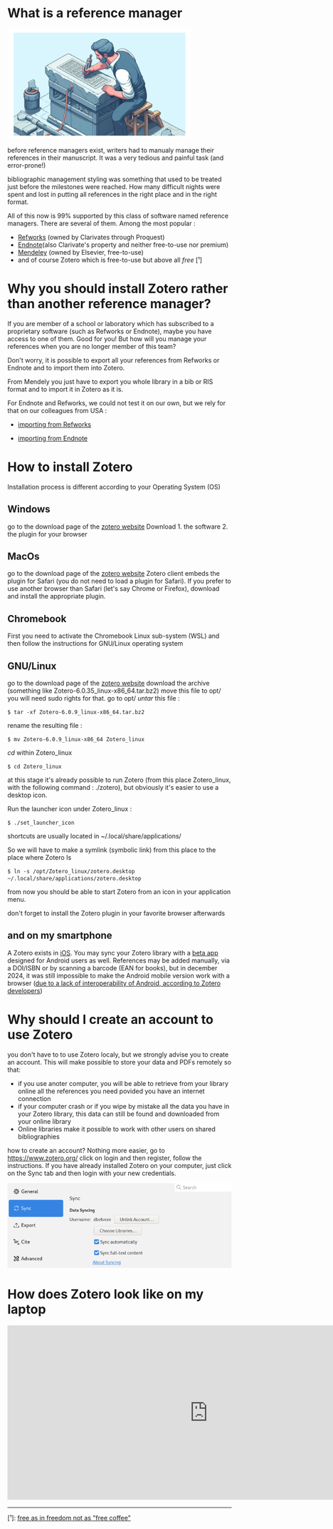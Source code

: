 <!--

title: "First steps with Zotero"  

author: Damien Belvèze

date: january 2025

email: damien.belveze@univ-rennes.fr 

attribute: [First steps with Zotero](https://liascript.github.io/course/?https://raw.githubusercontent.com/damienbelveze/CFCB_IA/main/deroule_cours.md#1) 
        by [Damien Belvèze](damien.belveze@univ-rennes.fr) 
        is licensed under [CC-by-sa](https://creativecommons.org/licenses/by-sa/4.0/?ref=chooser-v1)

language: fr 

link: lia.css

icon: ./images/etoile.png

comment: this guide is adapted to PhD students who discover the free reference manager Zotero. Much of its content comes from the Zotero workshop libguide published by Formadoct and archived on [Internet Archive](https://web.archive.org/web/20210622005132/https://formadoct.doctorat-bretagneloire.fr/zotero_workshop/introduction)

import: https://raw.githubusercontent.com/LiaTemplates/citations/main/README.md

@onload
// this shall load an entire file at starttime that can be referenced
setTimeout(() => { window.bibliographyLoad("https://raw.githubusercontent.com/LiaTemplates/citations/main/bibtex.bib")}, 100)
@end

-->

# What is a reference manager

![](images/working.png)

<!--image made with the help of an AI tool for the website Formadoct on Callisto, Viêt Jeannaud -->

before reference managers exist, writers had to manualy manage their references in their manuscript. It was a very tedious and painful task (and error-prone!)

bibliographic management styling was something that used to be treated just before the milestones were reached. How many difficult nights were spent and lost in putting all references in the right place and in the right format. 

All of this now is 99% supported by this class of software named reference managers. There are several of them. Among the most popular : 

- [Refworks](https://en.wikipedia.org/wiki/RefWorks) (owned by Clarivates through Proquest)  
- [Endnote](https://en.wikipedia.org/wiki/EndNote)(also Clarivate's property and neither free-to-use nor premium)  
- [Mendeley](https://en.wikipedia.org/wiki/Mendeley) (owned by Elsevier, free-to-use) 
- and of course Zotero which is free-to-use but above all *free* [¹]

# Why you should install Zotero rather than another reference manager?

If you are member of a school or laboratory which has subscribed to a proprietary software (such as Refworks or Endnote), maybe you have access to one of them. Good for you! But how will you manage your references when you are no longer member of this team?

Don't worry, it is possible to export all your references from Refworks or Endnote and to import them into Zotero. 

From Mendely you just have to export you whole library in a bib or RIS format and to import it in Zotero as it is.

For Endnote and Refworks, we could not test it on our own, but we rely for that on our colleagues from USA : 

- [importing from Refworks](https://libguides.uta.edu/zotero/importing-refworks-data-into-zotero)  

- [importing from Endnote](https://ask.lib.vt.edu/faq/38201)


# How to install Zotero

Installation process is different according to your Operating System (OS)

## Windows 

go to the download page of the [zotero website](https://zotero.org)
Download 1. the software 2. the plugin for your browser

## MacOs 

go to the download page of the [zotero website](https://zotero.org)
Zotero client embeds the plugin for Safari (you do not need to load a plugin for Safari). If you prefer to use another browser than Safari (let's say Chrome or Firefox), download and install the appropriate plugin.

## Chromebook

First you need to activate the Chromebook Linux sub-system (WSL) and then follow the instructions for GNU/Linux operating system 

## GNU/Linux 

go to the download page of the [zotero website](https://zotero.org)
download the archive (something like Zotero-6.0.35_linux-x86_64.tar.bz2)
move this file to opt/
you will need sudo rights for that. 
go to opt/
*untar* this file : 

```shell
$ tar -xf Zotero-6.0.9_linux-x86_64.tar.bz2
```

rename the resulting file : 

```shell
$ mv Zotero-6.0.9_linux-x86_64 Zotero_linux
```
*cd* within Zotero_linux

```shell
$ cd Zotero_linux
```

at this stage it's already possible to run Zotero (from this place Zotero_linux, with the following command : ./zotero), but obviously it's easier to use a desktop icon. 

Run the launcher icon under Zotero_linux : 

```shell
$ ./set_launcher_icon
```
shortcuts are usually located in ~/.local/share/applications/

So we will have to make a symlink (symbolic link) from this place to the place where Zotero Is 

```shell
$ ln -s /opt/Zotero_linux/zotero.desktop ~/.local/share/applications/zotero.desktop
```
from now you should be able to start Zotero from an icon in your application menu. 

don't forget to install the Zotero plugin in your favorite browser afterwards

## and on my smartphone

A Zotero exists in [iOS](https://www.zotero.org/support/ios). 
You may sync your Zotero library with a [beta app](https://play.google.com/store/apps/details?id=org.zotero.android&hl=en-US) designed for Android users as well. 
References may be added manually, via a DOI/ISBN or by scanning a barcode (EAN for books), but in december 2024, it was still impossible to make the Android mobile version work with a browser ([due to a lack of interoperability of Android, according to Zotero developers](https://forums.zotero.org/discussion/comment/480563#Comment_480563))


# Why should I create an account to use Zotero

you don't have to to use Zotero localy, but we strongly advise you to create an account.
This will make possible to store your data and PDFs remotely so that: 

- if you use anoter computer, you will be able to retrieve from your library online all the references you need povided you have an internet connection  
- if your computer crash or if you wipe by mistake all the data you have in your Zotero library, this data can still be found and downloaded from your online library
- Online libraries make it possible to work with other users on shared bibliographies

how to create an account? Nothing more easier, go to https://www.zotero.org/ click on login and then register, follow the instructions.
If you have already installed Zotero on your computer, just click on the Sync tab and then login with your new credentials.

![](images/sync.png)

# How does Zotero look like on my laptop

<iframe width="900" height="391" src="https://damienbelveze.github.io/first_steps_zotero/zotero_dashboard.html" frameBorder="0" scrolling="no" styles="width:100%"></iframe>











___
[¹]: [free as in freedom not as "free coffee"](https://sagitter.fedorapeople.org/faif-2.0.pdf)